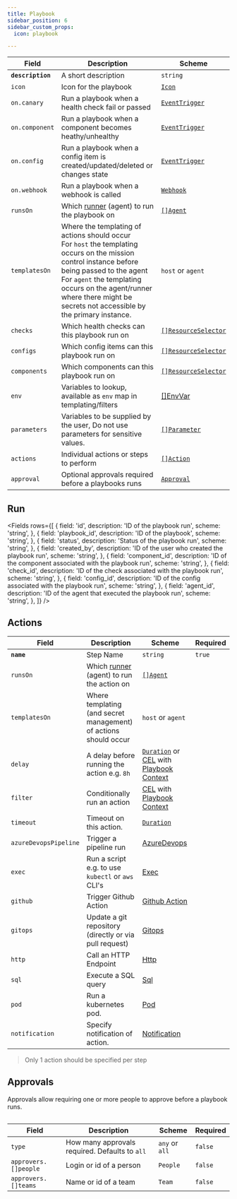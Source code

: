 ```yaml
---
title: Playbook
sidebar_position: 6
sidebar_custom_props:
  icon: playbook

---
```


| Field             | Description                                                                                                                                                                                                                                                                           | Scheme                                               |
| ----------------- | ------------------------------------------------------------------------------------------------------------------------------------------------------------------------------------------------------------------------------------------------------------------------------------- | ---------------------------------------------------- |
| **`description`** | A short description                                                                                                                                                                                                                                                                   | `string`                                             |
| `icon`            | Icon for the playbook                                                                                                                                                                                                                                                                 | [`Icon`](/reference/types#icon)                      |
| `on.canary`       | Run a playbook when a health check fail or passed                                                                                                                                                                                                                                     | [`EventTrigger`](./events#canary)                    |
| `on.component`    | Run a playbook when a component becomes heathy/unhealthy                                                                                                                                                                                                                              | [`EventTrigger`](./events#component)                 |
| `on.config`       | Run a playbook when a config item is created/updated/deleted or changes state                                                                                                                                                                                                         | [`EventTrigger`](./events#config)                    |
| `on.webhook`      | Run a playbook when a webhook is called                                                                                                                                                                                                                                               | [`Webhook`](./webhooks)                              |
| `runsOn`          | Which [runner](/guide/playbooks/concepts/runners) (agent) to run the playbook on                                                                                                                                                                                                            | [`[]Agent`](/reference/types#agent)                  |
| `templatesOn`     | Where the templating of actions should occur <br/> For `host` the templating occurs on the mission control instance before being passed to the agent <br/> For `agent` the templating occurs on the agent/runner where there might be secrets not accessible by the primary instance. | `host` or `agent`                                    |
| `checks`          | Which health checks can this playbook run on                                                                                                                                                                                                                                          | [`[]ResourceSelector`](/reference/resource-selector) |
| `configs`         | Which config items can this playbook run on                                                                                                                                                                                                                                           | [`[]ResourceSelector`](/reference/resource-selector) |
| `components`      | Which components can this playbook run on                                                                                                                                                                                                                                             | [`[]ResourceSelector`](/reference/resource-selector) |
| `env`             | Variables to lookup, available as `env` map in templating/filters                                                                                                                                                                                                                     | [[]EnvVar](/reference/env-var)                       |
| `parameters`      | Variables to be supplied by the user, Do not use parameters for sensitive values.                                                                                                                                                                                                     | [`[]Parameter`](./parameters)                        |
| `actions`         | Individual actions or steps to perform                                                                                                                                                                                                                                                | [`[]Action`](#actions)                               |
| `approval`        | Optional approvals required before a playbooks runs                                                                                                                                                                                                                                   | [`Approval`](#approvals)                             |

## Run

<Fields
rows={[
{
field: 'id',
description: 'ID of the playbook run',
scheme: 'string',
},
{
field: 'playbook_id',
description: 'ID of the playbook',
scheme: 'string',
},
{
field: 'status',
description: 'Status of the playbook run',
scheme: 'string',
},
{
field: 'created_by',
description: 'ID of the user who created the playbook run',
scheme: 'string',
},
{
field: 'component_id',
description: 'ID of the component associated with the playbook run',
scheme: 'string',
},
{
field: 'check_id',
description: 'ID of the check associated with the playbook run',
scheme: 'string',
},
{
field: 'config_id',
description: 'ID of the config associated with the playbook run',
scheme: 'string',
},
{
field: 'agent_id',
description: 'ID of the agent that executed the playbook run',
scheme: 'string',
},
]}
/>

## Actions

| Field                 | Description                                                              | Scheme                                                                                                        | Required |
| --------------------- | ------------------------------------------------------------------------ | ------------------------------------------------------------------------------------------------------------- | -------- |
| **`name`**            | Step Name                                                                | `string`                                                                                                      | `true`   |
| `runsOn`              | Which [runner](/guide/playbooks/concepts/runners) (agent) to run the action on | [`[]Agent`](/reference/types#agent)                                                                           |          |
| `templatesOn`         | Where templating (and secret management) of actions should occur         | `host` or `agent`                                                                                             |          |
| `delay`               | A delay before running the action e.g. `8h`                              | [`Duration`](/reference/types#duration) or [CEL](/reference/scripting/cel) with [Playbook Context](./context) |          |
| `filter`              | Conditionally run an action                                              | [CEL](/reference/scripting/cel) with [Playbook Context](./context)                                            |          |
| `timeout`             | Timeout on this action.                                                  | [`Duration`](/reference/types#duration)                                                                       |          |
| `azureDevopsPipeline` | Trigger a pipeline run                                                   | [AzureDevops](/guide/playbooks/actions/azure_devops_pipeline)                                                       |          |
| `exec`                | Run a script e.g. to use `kubectl` or `aws` CLI's                        | [Exec](/guide/playbooks/actions/exec)                                                                               |          |
| `github`              | Trigger Github Action                                                    | [Github Action](/guide/playbooks/actions/github)                                                                    |          |
| `gitops`              | Update a git repository (directly or via pull request)                   | [Gitops](/guide/playbooks/actions/gitops)                                                                           |          |
| `http`                | Call an HTTP Endpoint                                                    | [Http](/guide/playbooks/actions/http)                                                                               |          |
| `sql`                 | Execute a SQL query                                                      | [Sql](/guide/playbooks/actions/sql)                                                                                 |          |
| `pod`                 | Run a kubernetes pod.                                                    | [Pod](/guide/playbooks/actions/pod)                                                                                 |          |
| `notification`        | Specify notification of action.                                          | [Notification](/guide/playbooks/actions/notification)                                                               |          |

> Only 1 action should be specified per step

## Approvals

Approvals allow requiring one or more people to approve before a playbook runs.

```yaml title="scale-deployment.yaml" {10-14} file=<rootDir>/modules/mission-control/fixtures/playbooks/delete-pv.yaml

```

| Field                | Description                                    | Scheme         | Required |
| -------------------- | ---------------------------------------------- | -------------- | -------- |
| `type`               | How many approvals required. Defaults to `all` | `any` or `all` | `false`  |
| `approvers.[]people` | Login or id of a person                        | `People`       | `false`  |
| `approvers.[]teams`  | Name or id of a team                           | `Team`         | `false`  |
